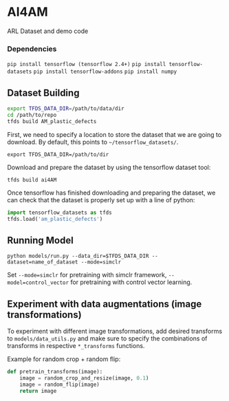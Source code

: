 # AI4AM
ARL  Dataset and demo code

### Dependencies
`pip install tensorflow (tensorflow 2.4+)`
`pip install tensorflow-datasets`
`pip install tensorflow-addons`
`pip install numpy`

## Dataset Building
```bash
export TFDS_DATA_DIR=/path/to/data/dir
cd /path/to/repo
tfds build AM_plastic_defects
```

First, we need to specify a location to store the dataset that we are going to download. By default, this points to `~/tensorflow_datasets/`. 

`export TFDS_DATA_DIR=/path/to/dir`

Download and prepare the dataset by using the tensorflow dataset tool:

`tfds build ai4AM`

Once tensorflow has finished downloading and preparing the dataset, we can check that the dataset is properly set up with a line of python:
```python
import tensorflow_datasets as tfds
tfds.load('am_plastic_defects')
```


## Running Model
`python models/run.py --data_dir=$TFDS_DATA_DIR --dataset=name_of_dataset --mode=simclr`

Set `--mode=simclr` for pretraining with simclr framework, `--model=control_vector` for pretraining with control vector learning.

## Experiment with data augmentations (image transformations)
To experiment with different image transformations, add desired transforms to `models/data_utils.py` and make sure to specify the combinations of transforms in respective `*_transforms` functions.

Example for random crop + random flip:
```python
def pretrain_transforms(image): 
    image = random_crop_and_resize(image, 0.1)
    image = random_flip(image)
    return image
```
